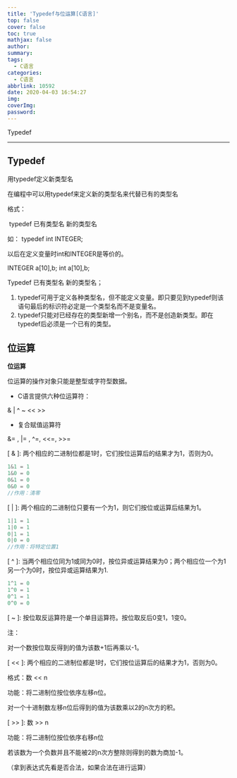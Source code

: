 ```yaml
---
title: 'Typedef与位运算[C语言]'
top: false
cover: false
toc: true
mathjax: false
author: 
summary: 
tags:
  - C语言
categories:
  - C语言
abbrlink: 10592
date: 2020-04-03 16:54:27
img:
coverImg:
password:
---
```


Typedef

<!-- more -->

---

## Typedef

用typedef定义新类型名

在编程中可以用typedef来定义新的类型名来代替已有的类型名

格式：

​		typedef	已有类型名	新的类型名

如：
typedef	int	INTEGER;

以后在定义变量时int和INTEGER是等价的。

INTEGER	a[10],b;	int a[10],b;

Typedef	已有类型名	新的类型名；

1. typedef可用于定义各种类型名，但不能定义变量。即只要见到typedef则该语句最后的标识符必定是一个类型名而不是变量名。
2. typedef只能对已经存在的类型新增一个别名，而不是创造新类型。即在typedef后必须是一个已有的类型。

## 位运算

**位运算**

位运算的操作对象只能是整型或字符型数据。

- C语言提供六种位运算符：

&	|	^	~	<<	>>

- 复合赋值运算符

&=   ,   |= ,   ^=,   <<=,   >>=

\[ & ]:	两个相应的二进制位都是1时，它们按位运算后的结果才为1，否则为0。

```c
1&1 = 1
1&0 = 0
0&1 = 0
0&0 = 0
//作用：清零
```

\[ | ]:	两个相应的二进制位只要有一个为1，则它们按位或运算后结果为1。

```c
1|1 = 1
1|0 = 1
0|1 = 1
0|0 = 0
//作用：将特定位置1
```

\[ ^ ]:	当两个相应位同为1或同为0时，按位异或运算结果为0；两个相应位一个为1另一个为0时，按位异或运算结果为1.

```c
1^1 = 0
1^0 = 1
0^1 = 1
0^0 = 0
```

\[ ~ ]:	按位取反运算符是一个单目运算符。按位取反后0变1，1变0。

注：

对一个数按位取反得到的值为该数+1后再乘以-1。

\[ << ]:	两个相应的二进制位都是1时，它们按位运算后的结果才为1，否则为0。

格式：数 << n

功能：将二进制位按位依序左移n位。

对一个十进制数左移n位后得到的值为该数乘以2的n次方的积。

\[ >> ]:	数 >> n

功能：将二进制位按位依序右移n位

若该数为一个负数并且不能被2的n次方整除则得到的数为商加-1。

（拿到表达式先看是否合法，如果合法在进行运算）